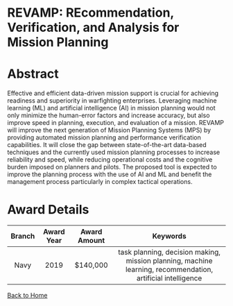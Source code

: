 
REVAMP: REcommendation, Verification, and Analysis for Mission Planning
=======================================================================

# Abstract


Effective and efficient data-driven mission support is crucial for achieving readiness and superiority in warfighting enterprises. Leveraging machine learning (ML) and artificial intelligence (AI) in mission planning would not only minimize the human-error factors and increase accuracy, but also improve speed in planning, execution, and evaluation of a mission. REVAMP will improve the next generation of Mission Planning Systems (MPS) by providing automated mission planning and performance verification capabilities. It will close the gap between state-of-the-art data-based techniques and the currently used mission planning processes to increase reliability and speed, while reducing operational costs and the cognitive burden imposed on planners and pilots. The proposed tool is expected to improve the planning process with the use of AI and ML and benefit the management process particularly in complex tactical operations.  

# Award Details

|Branch|Award Year|Award Amount|Keywords|
| :---: | :---: | :---: | :---: |
|Navy|2019|$140,000|task planning, decision making, mission planning, machine learning, recommendation, artificial intelligence|
  
  


[Back to Home](https://github.com/chrischow/dod_sbir_awards/Reports/JH/#2151)